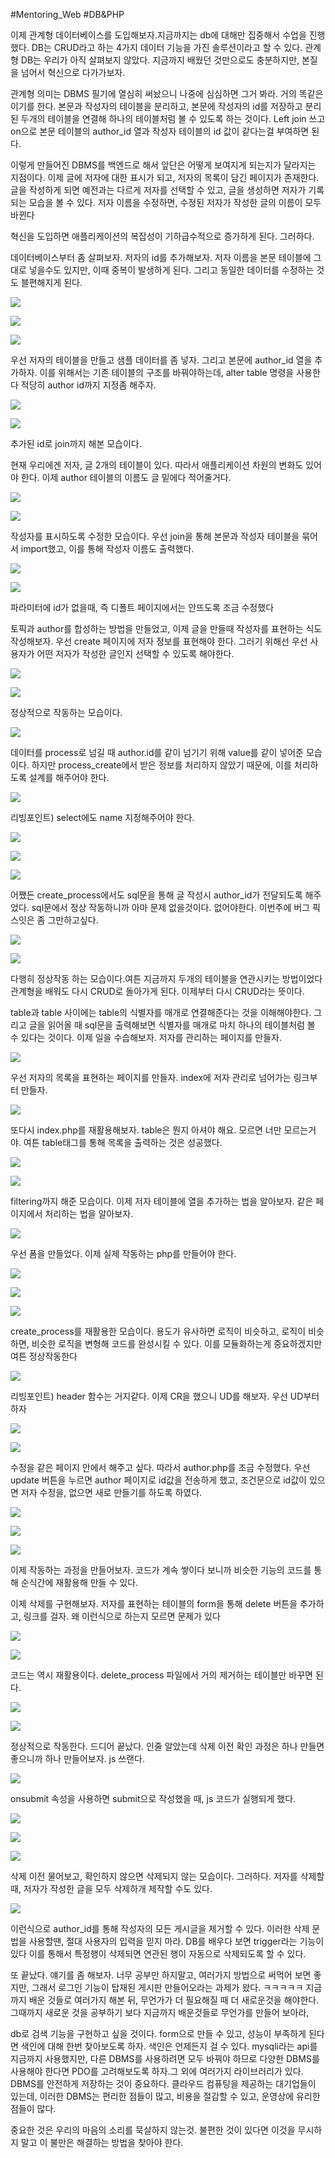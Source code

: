 #Mentoring_Web #DB&PHP

이제 관계형 데이터베이스를 도입해보자.지금까지는 db에 대해만 집중해서 수업을 진행했다. DB는 CRUD라고 하는 4가지 데이터 기능을 가진 솔루션이라고 할 수 있다. 관계형 DB는 우리가 아직 살펴보지 않았다. 지금까지 배웠던 것만으로도 충분하지만, 본질을 넘어서 혁신으로 다가가보자.

관계형 의미는 DBMS 필기에 열심히 써놨으니 나중에 심심하면 그거 봐라. 거의 똑같은 이기를 한다. 본문과 작성자의 테이블을 분리하고, 본문에 작성자의 id를 저장하고 분리된 두개의 테이블을 연결해 하나의 테이블처럼 볼 수 있도록 하는 것이다. Left join 쓰고 on으로 본문 테이블의 author_id 열과 작성자 테이블의 id 값이 같다는걸 부여하면 된다.

이렇게 만들어진 DBMS를 백엔드로 해서 앞단은 어떻게 보여지게 되는지가 달라지는 지점이다. 이제 글에 저자에 대한 표시가 되고, 저자의 목록이 담긴 페이지가 존재한다.  글을 작성하게 되면 예전과는 다르게 저자를 선택할 수 있고, 글을 생성하면 저자가 기록되는 모습을 볼 수 있다. 저자 이름을 수정하면, 수정된 저자가 작성한 글의 이름이 모두 바뀐다

혁신을 도입하면 애플리케이션의 복잡성이 기하급수적으로 증가하게 된다. 그러하다.

데이터베이스부터 좀 살펴보자. 저자의 id를 추가해보자. 저자 이름을 본문 테이블에 그대로 넣을수도 있지만, 이때 중복이 발생하게 된다. 그리고 동일한 데이터를 수정하는 것도 블편해지게 된다.

![](./img/4-01.png)


![](./img/4-02.png)


![](./img/4-03.png)



우선 저자의 테이블을 만들고 샘플 데이터를 좀 넣자. 그리고 본문에  author_id 열을 추가하자. 이를 위해서는 기존 테이블의 구조를 바꿔야하는데, alter table 명령을 사용한다 적당히 author id까지 지정좀 해주자.

![](./img/4-04.png)


![](./img/4-05.png)


추가된 id로 join까지 해본 모습이다.

현재 우리에겐 저자, 글 2개의 테이블이 있다. 따라서 애플리케이션 차원의 변화도 있어야 한다. 이제 author 테이블의 이름도 글 밑에다 적어줄거다.

![](./img/4-06.png)

![](./img/4-07.png)


작성자를 표시하도록 수정한 모습이다. 우선 join을 통해 본문과 작성자 테이블을 묶어서 import했고, 이를 통해 작성자 이름도 출력했다.

![](./img/4-08.png)


![](./img/4-09.png)

파라미터에 id가 없을때, 즉 디폴트 페이지에서는 안뜨도록 조금 수정했다

토픽과 author를 합성하는 방법을 만들었고, 이제 글을 만들때 작성자를 표현하는 식도 작성해보자. 우선 create 페이지에 저자 정보를 표현해야 한다. 그러기 위해선 우선 사용자가 어떤 저자가 작성한 글인지 선택할 수 있도록 해야한다.

![](./img/4-10.png)


![](./img/4-11.png)


정상적으로 작동하는 모습이다. 

![](./img/4-12.png)


데이터를 process로 넘길 때 author.id를 같이 넘기기 위해 value를 같이 넣어준 모습이다. 하지만 process_create에서 받은 정보를 처리하지 않았기 때문에, 이를 처리하도록 설계를 해주어야 한다.

![](./img/4-13.png)


리빙포인트) select에도 name 지정해주어야 한다.

![](./img/4-14.png)


![](./img/4-15.png)


![](./img/4-16.png)



어쨌든 create_process에서도 sql문을 통해 글 작성시 author_id가 전달되도록 해주었다. sql문에서 정상 작동하니까 아마 문제 없을것이다. 없어야한다. 이번주에 버그 픽스잇은 좀 그만하고싶다.

![](./img/4-17.png)


![](./img/4-18.png)



다행히 정상작동 하는 모습이다.여튼 지금까지 두개의 테이블을 연관시키는 방법이었다
관계형을 배워도 다시 CRUD로 돌아가게 된다. 이제부터 다시 CRUD라는 뜻이다.

table과 table 사이에는 table의 식별자를 매개로 연결해준다는 것을 이해해야한다. 그리고 글을 읽어올 때 sql문을 출력해보면 식별자를 매개로 마치 하나의 테이블처럼 볼 수 있다는 것이다.
이제 일을 수습해보자. 저자를 관리하는 페이지를 만들자.


![](./img/4-19.png)

우선 저자의 목록을 표현하는 페이지를 만들자. index에 저자 관리로 넘어가는 링크부터 만들자.

![](./img/4-20.png)


또다시 index.php를 재활용해보자. table은 뭔지 아셔야 해요. 모르면 너만 모르는거야. 여튼 table태그를 통해 목록을 출력하는 것은 성공했다. 

![](./img/4-21.png)


![](./img/4-22.png)


filtering까지 해준 모습이다. 
이제 저자 테이블에 열을 추가하는 법을 알아보자. 같은 페이지에서 처리하는 법을 알아보자. 

![](./img/4-23.png)

우선 폼을 만들었다. 이제 실제 작동하는 php를 만들어야 한다. 

![](./img/4-24.png)


![](./img/4-25.png)


![](./img/4-26.png)



create_process를 재활용한 모습이다. 용도가 유사하면 로직이 비슷하고, 로직이 비슷하면, 비슷한 로직을 변형해 코드를 완성시킬 수 있다. 이를 모듈화하는게 중요하겠지만 여튼 정상작동한다

![](./img/4-27.png)


리빙포인트) header 함수는 거지같다.
이제 CR을 했으니 UD를 해보자. 우선 UD부터 하자

![](./img/4-28.png)


![](./img/4-29.png)



수정을 같은 페이지 안에서 해주고 싶다. 따라서 author.php를 조금 수정했다. 우선 update 버튼을 누르면 author 페이지로 id값을 전송하게 했고, 조건문으로 id값이 있으면 저자 수정을, 없으면 새로 만들기를 하도록 하였다. 

![](./img/4-30.png)


![](./img/4-31.png)


![](./img/4-32.png)


이제 작동하는 과정을 만들어보자. 코드가 계속 쌓이다 보니까 비슷한 기능의 코드를 통해 순식간에 재활용해 만들 수 있다.

이제 삭제를 구현해보자. 저자를 표현하는 테이블의 form을 통해 delete 버튼을 추가하고, 링크를 걸자. 왜 이런식으로 하는지 모르면 문제가 있다

![](./img/4-33.png)


![](./img/4-34.png)


코드는 역시 재활용이다. delete_process 파일에서 거의 제거하는 테이블만 바꾸면 된다.

![](./img/4-35.png)


![](./img/4-36.png)


정상적으로 작동한다. 드디어 끝났다. 인줄 알았는데 삭제 이전 확인 과정은 하나 만들면 좋으니까 하나 만들어보자.
js 쓰랜다.

![](./img/4-37.png)

onsubmit 속성을 사용하면 submit으로 작성했을 때, js 코드가 실행되게 했다. 

![](./img/4-38.png)

![](./img/4-39.png)

![](./img/4-40.png)

삭제 이전 물어보고, 확인하지 않으면 삭제되지 않는 모습이다. 그러하다. 
저자를 삭제할 때, 저자가 작성한 글을 모두 삭제하개 제작할 수도 있다. 

![](./img/4-41.png)


이런식으로 author_id를 통해 작성자의 모든 게시글을 제거할 수 있다. 이러한 삭제 문법을 사용할땐, 절대 사용자의 입력을 믿지 마라. DB를 배우다 보면 trigger라는 기능이 있다 이를 통해서 특정행이 삭제되면 연관된 행이 자동으로 삭제되도록 할 수 있다.

또 끝났다. 얘기를 좀 해보자. 너무 공부만 하지말고, 여러가지 방법으로 써먹어 보면 좋지만, 그래서 로그인 기능이 탑재된 게시판 만들어오라는 과제가 왔다. ㅋㅋㅋㅋㅋ
지금까지 배운 것들로 여러가지 해본 뒤, 무언가가 더 필요해질 때 더 새로운것을 해야한다. 그때까지 새로운 것을 공부하기 보다 지금까지 배운것들로 무언가를 만들어 보아라,

db로 검색 기능을 구현하고 싶을 것이다. form으로 만들 수 있고, 성능이 부족하게 된다면 색인에 대해 한번 찾아보도록 하자. 색인은 언제든지 걸 수 있다.
mysqli라는 api를 지금까지 사용했지만, 다른 DBMS를 사용하려면 모두 바꿔야 하므로 다양한 DBMS를 사용해야 한다면 PDO를 고려해보도록 하자.그 외에 여러가지 라이브러리가 있다.
DBMS를 안전하게 저장하는 것이 중요하다. 클라우드 컴퓨팅을 제공하는 대기업들이 있는데, 이러한 DBMS는 편리한 점들이 많고, 비용을 절감할 수 있고, 운영상에 유리한 점들이 많다.

중요한 것은 우리의 마음의 소리를 묵살하지 않는것. 불편한 것이 있다면 이것을 무시하지 말고 이 불만은 해결하는 방법을 찾아야 한다.